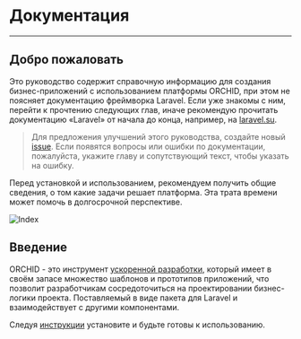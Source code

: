 # Документация
----------

## Добро пожаловать

Это руководство содержит справочную информацию для создания бизнес-приложений с использованием платформы ORCHID, при этом 
не поясняет документацию фреймворка Laravel. Если уже знакомы с ним, перейти к прочтению следующих глав, иначе 
рекомендую прочитать документацию «Laravel» от начала до конца, например, на [laravel.su](http://laravel.su/docs). 


> Для предложения улучшений этого руководства, создайте новый [issue](https://github.com/orchidsoftware/platform/issues). 
Если появятся вопросы или ошибки по документации, пожалуйста, укажите главу и сопутствующий текст, чтобы указать на ошибку.


Перед установкой и использованием, рекомендуем получить общие сведения, о том какие задачи решает платформа.
 Эта трата времени может помочь в долгосрочной перспективе.



![Index](https://orchid.software/assets/img/ui/index.png)

## Введение

ORCHID - это инструмент [ускоренной разработки](https://ru.wikipedia.org/wiki/RAD_(%D0%BF%D1%80%D0%BE%D0%B3%D1%80%D0%B0%D0%BC%D0%BC%D0%B8%D1%80%D0%BE%D0%B2%D0%B0%D0%BD%D0%B8%D0%B5)), который имеет в своём запасе множество шаблонов и прототипов приложений, что позволит разработчикам сосредоточиться на проектировании бизнес-логики проекта. Поставляемый в виде пакета для Laravel и взаимодействует с другими компонентами.

Следуя [инструкции](/ru/docs/installation/) установите и будьте готовы к использованию.


